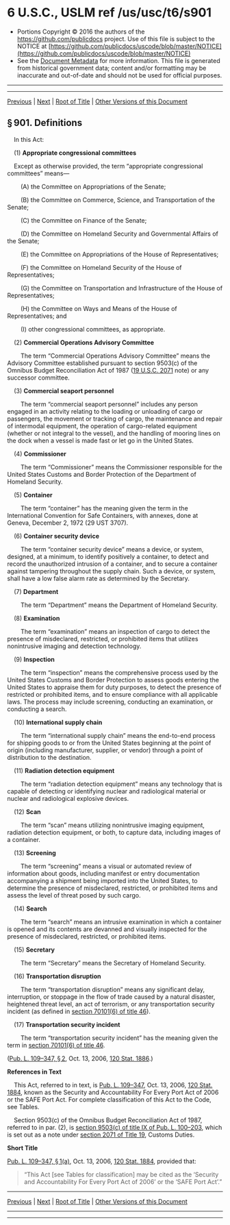 ---
---

# 6 U.S.C., USLM ref /us/usc/t6/s901

* Portions Copyright © 2016 the authors of the https://github.com/publicdocs project.
  Use of this file is subject to the NOTICE at [https://github.com/publicdocs/uscode/blob/master/NOTICE](https://github.com/publicdocs/uscode/blob/master/NOTICE)
* See the [Document Metadata](././../../../..//README.md) for more information.
  This file is generated from historical government data; content and/or formatting may be inaccurate and out-of-date and should not be used for official purposes.

----------
----------

[Previous](./../../../..//us/usc/t6/ch3/m__us_usc_t6_ch3.md) | [Next](./../../../..//us/usc/t6/ch3/schI/m__us_usc_t6_ch3_schI.md) | [Root of Title](./../../../../) | [Other Versions of this Document](https://publicdocs.github.io/go/links?ns=uslm&ref=%2Fus%2Fusc%2Ft6%2Fs901)

## § 901. Definitions

    In this Act:

    (1) __Appropriate congressional committees__ 

    Except as otherwise provided, the term “appropriate congressional committees” means—

        (A) the Committee on Appropriations of the Senate;

        (B) the Committee on Commerce, Science, and Transportation of the Senate;

        (C) the Committee on Finance of the Senate;

        (D) the Committee on Homeland Security and Governmental Affairs of the Senate;

        (E) the Committee on Appropriations of the House of Representatives;

        (F) the Committee on Homeland Security of the House of Representatives;

        (G) the Committee on Transportation and Infrastructure of the House of Representatives;

        (H) the Committee on Ways and Means of the House of Representatives; and

        (I) other congressional committees, as appropriate.

    (2) __Commercial Operations Advisory Committee__ 

        The term “Commercial Operations Advisory Committee” means the Advisory Committee established pursuant to section 9503(c) of the Omnibus Budget Reconciliation Act of 1987 ([19 U.S.C. 2071][/us/usc/t19/s2071] note) or any successor committee.

    (3) __Commercial seaport personnel__ 

        The term “commercial seaport personnel” includes any person engaged in an activity relating to the loading or unloading of cargo or passengers, the movement or tracking of cargo, the maintenance and repair of intermodal equipment, the operation of cargo-related equipment (whether or not integral to the vessel), and the handling of mooring lines on the dock when a vessel is made fast or let go in the United States.

    (4) __Commissioner__ 

        The term “Commissioner” means the Commissioner responsible for the United States Customs and Border Protection of the Department of Homeland Security.

    (5) __Container__ 

        The term “container” has the meaning given the term in the International Convention for Safe Containers, with annexes, done at Geneva, December 2, 1972 (29 UST 3707).

    (6) __Container security device__ 

        The term “container security device” means a device, or system, designed, at a minimum, to identify positively a container, to detect and record the unauthorized intrusion of a container, and to secure a container against tampering throughout the supply chain. Such a device, or system, shall have a low false alarm rate as determined by the Secretary.

    (7) __Department__ 

        The term “Department” means the Department of Homeland Security.

    (8) __Examination__ 

        The term “examination” means an inspection of cargo to detect the presence of misdeclared, restricted, or prohibited items that utilizes nonintrusive imaging and detection technology.

    (9) __Inspection__ 

        The term “inspection” means the comprehensive process used by the United States Customs and Border Protection to assess goods entering the United States to appraise them for duty purposes, to detect the presence of restricted or prohibited items, and to ensure compliance with all applicable laws. The process may include screening, conducting an examination, or conducting a search.

    (10) __International supply chain__ 

        The term “international supply chain” means the end-to-end process for shipping goods to or from the United States beginning at the point of origin (including manufacturer, supplier, or vendor) through a point of distribution to the destination.

    (11) __Radiation detection equipment__ 

        The term “radiation detection equipment” means any technology that is capable of detecting or identifying nuclear and radiological material or nuclear and radiological explosive devices.

    (12) __Scan__ 

        The term “scan” means utilizing nonintrusive imaging equipment, radiation detection equipment, or both, to capture data, including images of a container.

    (13) __Screening__ 

        The term “screening” means a visual or automated review of information about goods, including manifest or entry documentation accompanying a shipment being imported into the United States, to determine the presence of misdeclared, restricted, or prohibited items and assess the level of threat posed by such cargo.

    (14) __Search__ 

        The term “search” means an intrusive examination in which a container is opened and its contents are devanned and visually inspected for the presence of misdeclared, restricted, or prohibited items.

    (15) __Secretary__ 

        The term “Secretary” means the Secretary of Homeland Security.

    (16) __Transportation disruption__ 

        The term “transportation disruption” means any significant delay, interruption, or stoppage in the flow of trade caused by a natural disaster, heightened threat level, an act of terrorism, or any transportation security incident (as defined in [section 70101(6) of title 46][/us/usc/t46/s70101/6]).

    (17) __Transportation security incident__ 

        The term “transportation security incident” has the meaning given the term in [section 70101(6) of title 46][/us/usc/t46/s70101/6].

([Pub. L. 109–347, § 2][/us/pl/109/347/s2], Oct. 13, 2006, [120 Stat. 1886][/us/stat/120/1886].)

 __References in Text__ 

    This Act, referred to in text, is [Pub. L. 109–347][/us/pl/109/347], Oct. 13, 2006, [120 Stat. 1884][/us/stat/120/1884], known as the Security and Accountability For Every Port Act of 2006 or the SAFE Port Act. For complete classification of this Act to the Code, see Tables.

    Section 9503(c) of the Omnibus Budget Reconciliation Act of 1987, referred to in par. (2), is [section 9503(c) of title IX of Pub. L. 100–203][/us/pl/100/203/s9503/c], which is set out as a note under [section 2071 of Title 19][/us/usc/t19/s2071], Customs Duties.

 __Short Title__ 

[Pub. L. 109–347, § 1(a)][/us/pl/109/347/s1/a], Oct. 13, 2006, [120 Stat. 1884][/us/stat/120/1884], provided that: 

> “This Act \[see Tables for classification\] may be cited as the ‘Security and Accountability For Every Port Act of 2006’ or the ‘SAFE Port Act’.”

----------

[Previous](./../../../..//us/usc/t6/ch3/m__us_usc_t6_ch3.md) | [Next](./../../../..//us/usc/t6/ch3/schI/m__us_usc_t6_ch3_schI.md) | [Root of Title](./../../../../) | [Other Versions of this Document](https://publicdocs.github.io/go/links?ns=uslm&ref=%2Fus%2Fusc%2Ft6%2Fs901)

----------
----------

[/us/usc/t19/s2071]: https://publicdocs.github.io/go/links?ns=uslm&ref=%2Fus%2Fusc%2Ft19%2Fs2071
[/us/usc/t46/s70101/6]: https://publicdocs.github.io/go/links?ns=uslm&ref=%2Fus%2Fusc%2Ft46%2Fs70101%2F6
[/us/usc/t46/s70101/6]: https://publicdocs.github.io/go/links?ns=uslm&ref=%2Fus%2Fusc%2Ft46%2Fs70101%2F6
[/us/pl/109/347/s2]: https://publicdocs.github.io/go/links?ns=uslm&ref=%2Fus%2Fpl%2F109%2F347%2Fs2
[/us/stat/120/1886]: https://publicdocs.github.io/go/links?ns=uslm&ref=%2Fus%2Fstat%2F120%2F1886
[/us/pl/109/347]: https://publicdocs.github.io/go/links?ns=uslm&ref=%2Fus%2Fpl%2F109%2F347
[/us/stat/120/1884]: https://publicdocs.github.io/go/links?ns=uslm&ref=%2Fus%2Fstat%2F120%2F1884
[/us/pl/100/203/s9503/c]: https://publicdocs.github.io/go/links?ns=uslm&ref=%2Fus%2Fpl%2F100%2F203%2Fs9503%2Fc
[/us/usc/t19/s2071]: https://publicdocs.github.io/go/links?ns=uslm&ref=%2Fus%2Fusc%2Ft19%2Fs2071
[/us/pl/109/347/s1/a]: https://publicdocs.github.io/go/links?ns=uslm&ref=%2Fus%2Fpl%2F109%2F347%2Fs1%2Fa
[/us/stat/120/1884]: https://publicdocs.github.io/go/links?ns=uslm&ref=%2Fus%2Fstat%2F120%2F1884


